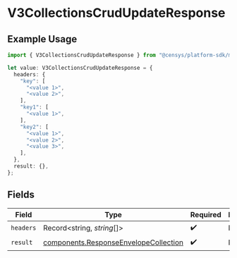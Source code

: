 # V3CollectionsCrudUpdateResponse

## Example Usage

```typescript
import { V3CollectionsCrudUpdateResponse } from "@censys/platform-sdk/models/operations";

let value: V3CollectionsCrudUpdateResponse = {
  headers: {
    "key": [
      "<value 1>",
      "<value 2>",
    ],
    "key1": [
      "<value 1>",
    ],
    "key2": [
      "<value 1>",
      "<value 2>",
      "<value 3>",
    ],
  },
  result: {},
};
```

## Fields

| Field                                                                                          | Type                                                                                           | Required                                                                                       | Description                                                                                    |
| ---------------------------------------------------------------------------------------------- | ---------------------------------------------------------------------------------------------- | ---------------------------------------------------------------------------------------------- | ---------------------------------------------------------------------------------------------- |
| `headers`                                                                                      | Record<string, *string*[]>                                                                     | :heavy_check_mark:                                                                             | N/A                                                                                            |
| `result`                                                                                       | [components.ResponseEnvelopeCollection](../../models/components/responseenvelopecollection.md) | :heavy_check_mark:                                                                             | N/A                                                                                            |